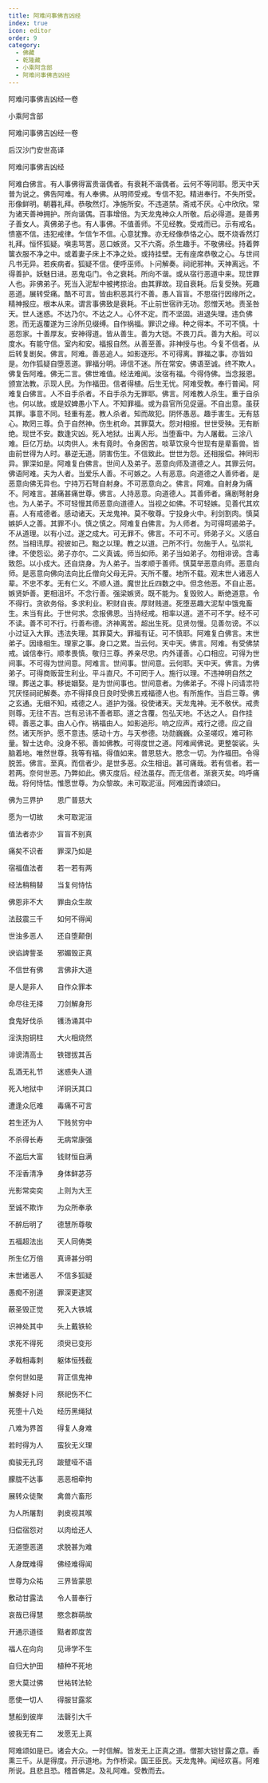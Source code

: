 ```yaml
---
title: 阿难问事佛吉凶经
index: true
icon: editor
order: 9
category:
  - 佛藏
  - 乾隆藏
  - 小乘阿含部
  - 阿难问事佛吉凶经
---
```


阿难问事佛吉凶经一卷  

小乘阿含部  

阿难问事佛吉凶经一卷  

后汉沙门安世高译  

阿难问事佛吉凶经  

阿难白佛言。有人事佛得富贵谐偶者。有衰耗不谐偶者。云何不等同耶。愿天中天普为说之。佛告阿难。有人奉佛。从明师受戒。专信不犯。精进奉行。不失所受。形像鲜明。朝暮礼拜。恭敬然灯。净施所安。不违道禁。斋戒不厌。心中欣欣。常为诸天善神拥护。所向谐偶。百事增倍。为天龙鬼神众人所敬。后必得道。是善男子善女人。真佛弟子也。有人事佛。不值善师。不见经教。受戒而已。示有戒名。愦塞不信。违犯戒律。乍信乍不信。心意犹豫。亦无经像恭恪之心。既不烧香然灯礼拜。恒怀狐疑。嗔恚骂詈。恶口嫉贤。又不六斋。杀生趣手。不敬佛经。持着弊箧衣服不净之中。或着妻子床上不净之处。或持挂壁。无有座席恭敬之心。与世间凡书无异。若疾病者。狐疑不信。便呼巫师。卜问解奏。祠祀邪神。天神离远。不得善护。妖魅日进。恶鬼屯门。令之衰耗。所向不谐。或从宿行恶道中来。现世罪人也。非佛弟子。死当入泥犁中被拷掠治。由其罪故。现自衰耗。后复受殃。死趣恶道。展转受痛。酷不可言。皆由积恶其行不善。愚人盲盲。不思宿行因缘所之。精神报应。根本从来。谓言事佛致是衰耗。不止前世宿祚无功。怨憎天地。责圣咎天。世人迷惑。不达乃尔。不达之人。心怀不定。而不坚固。进退失理。违负佛恩。而无返覆遂为三涂所见缀缚。自作祸福。罪识之缘。种之得本。不可不慎。十恶怨家。十善厚友。安神得道。皆从善生。善为大铠。不畏刀兵。善为大船。可以度水。有能守信。室内和安。福报自然。从善至善。非神授与也。今复不信者。从后转复剧矣。佛言。阿难。善恶追人。如影逐形。不可得离。罪福之事。亦皆如是。勿作狐疑自堕恶道。罪福分明。谛信不迷。所在常安。佛语至诚。终不欺人。佛复告阿难。佛无二言。佛世难值。经法难闻。汝宿有福。今得侍佛。当念报恩。颁宣法教。示现人民。为作福田。信者得植。后生无忧。阿难受教。奉行普闻。阿难复白佛言。人不自手杀者。不自手杀为无罪耶。佛言。阿难教人杀生。重于自杀也。何以故。或是奴婢愚小下人。不知罪福。或为县官所见促逼。不自出意。虽获其罪。事意不同。轻重有差。教人杀者。知而故犯。阴怀愚恶。趣手害生。无有慈心。欺罔三尊。负于自然神。伤生杌命。其罪莫大。怨对相报。世世受殃。无有断绝。现世不安。数逢灾凶。死入地狱。出离人形。当堕畜中。为人屠截。三涂八难。巨亿万劫。以肉供人。未有竟时。令身困苦。啖草饮泉今世现有是辈畜兽。皆由前世得为人时。暴逆无道。阴害伤生。不信致此。世世为怨。还相报偿。神同形异。罪深如是。阿难复白佛言。世间人及弟子。恶意向师及道德之人。其罪云何。佛语阿难。夫为人者。当爱乐人善。不可嫉之。人有恶意。向道德之人善师者。是恶意向佛无异也。宁持万石弩自射身。不可恶意向之。佛言。阿难。自射身为痛不。阿难言。甚痛甚痛世尊。佛言。人持恶意。向道德人。其善师者。痛剧弩射身也。为人弟子。不可轻慢其师恶意向道德人。当视之如佛。不可轻嫉。见善代其欢喜。人有戒德者。感动诸天。天龙鬼神。莫不敬尊。宁投身火中。利剑割肉。慎莫嫉妒人之善。其罪不小。慎之慎之。阿难复白佛言。为人师者。为可得呵遏弟子。不从道理。以有小过。遂之成大。可无罪不。佛言。不可不可。师弟子义。义感自然。当相讯厚。视彼如己。黜之以理。教之以道。己所不行。勿施于人。弘崇礼律。不使怨讼。弟子亦尔。二义真诚。师当如师。弟子当如弟子。勿相诽谤。含毒致怨。以小成大。还自烧身。为人弟子。当孝顺于善师。慎莫举恶意向师。恶意向师。是恶意向佛向法向比丘僧向父母无异。天所不覆。地所不载。观末世人诸恶人辈。不忠不孝。无有仁义。不顺人道。魔世比丘四数之中。但念他恶。不自止恶。嫉贤妒善。更相沮坏。不念行善。强梁嫉贤。既不能为。复毁败人。断绝道意。令不得行。贪欲务俗。多求利业。积财自丧。厚财贱道。死堕恶趣大泥犁中饿鬼畜生。未当有此。于世何求。念报佛恩。当持经戒。相率以道。道不可不学。经不可不读。善不可不行。行善布德。济神离苦。超出生死。见贤勿慢。见善勿谤。不以小过证入大罪。违法失理。其罪莫大。罪福有证。可不慎耶。阿难复白佛言。末世弟子。因缘相生。理家之事。身口之累。当云何。天中天。佛言。阿难。有受佛禁戒。诚信奉行。顺孝畏慎。敬归三尊。养亲尽忠。内外谨善。心口相应。可得为世间事。不可得为世间意。阿难言。世间事。世间意。云何耶。天中天。佛言。为佛弟子。可得商贩营生利业。平斗直尺。不可罔于人。施行以理。不违神明自然之理。葬送之事。移徙姻娶。是为世间事也。世间意者。为佛弟子。不得卜问请祟符咒厌怪祠祀解奏。亦不得择良日良时受佛五戒福德人也。有所施作。当启三尊。佛之玄通。无细不知。戒德之人。道护为强。役使诸天。天龙鬼神。无不敬伏。戒贵则尊。无往不吉。岂有忌讳不善者耶。道之含覆。包弘天地。不达之人。自作挂碍。善恶之事。由人心作。祸福由人。如影追形。响之应声。戒行之德。应之自然。诸天所护。愿不意违。感动十方。与天参德。功勋巍巍。众圣嗟叹。难可称量。智士达命。没身不邪。善如佛教。可得度世之道。阿难闻佛说。更整袈裟。头脑着地。唯然世尊。我等有福。得值如来。普恩慈大。愍念一切。为作福田。令得脱苦。佛言。至真。而信者少。是世多恶。众生相诅。甚可痛哉。若有信者。若一若两。奈何世恶。乃弊如此。佛灭度后。经法虽存。而无信者。渐衰灭矣。呜呼痛哉。将何恃怙。惟愿世尊。为众黎故。未可取泥洹。阿难因而谏颂曰。  

佛为三界护　　恩广普慈大  

愿为一切故　　未可取泥洹  

值法者亦少　　盲盲不别真  

痛矣不识者　　罪深乃如是  

宿福值法者　　若一若有两  

经法稍稍替　　当复何恃怙  

佛恩非不大　　罪由众生故  

法鼓震三千　　如何不得闻  

世浊多恶人　　还自堕颠倒  

谀谄諀訾圣　　邪媚毁正真  

不信世有佛　　言佛非大道  

是人是非人　　自作众罪本  

命尽往无择　　刀剑解身形  

食鬼好伐杀　　镬汤涌其中  

淫泆抱铜柱　　大火相烧然  

诽谤清高士　　铁钳拔其舌  

乱酒无礼节　　迷惑失人道  

死入地狱中　　洋铜沃其口  

遭逢众厄难　　毒痛不可言  

若生还为人　　下贱贫穷中  

不杀得长寿　　无病常康强  

不盗后大富　　钱财恒自满  

不淫香清净　　身体鲜苾芬  

光影常奕奕　　上则为大王  

至诚不欺诈　　为众所奉承  

不醉后明了　　德慧所尊敬  

五福超法出　　天人同俦类  

所生亿万倍　　真谛甚分明  

末世诸恶人　　不信多狐疑  

愚痴不别道　　罪深更逮冥  

蔽圣毁正觉　　死入大铁城  

识神处其中　　头上戴铁轮  

求死不得死　　须臾已变形  

矛戟相毒刺　　躯体恒残截  

奈何世如是　　背正信鬼神  

解奏好卜问　　祭祀伤不仁  

死堕十八处　　经历黑绳狱  

八难为界首　　得复人身难  

若时得为人　　蛮狄无义理  

痴骏无孔窍　　跛躄哑不语  

朦胧不达事　　恶恶相牵拘  

展转众徒聚　　禽兽六畜形  

为人所屠割　　剥皮视其喉  

归偿宿怨对　　以肉给还人  

无道堕恶道　　求脱甚为难  

人身既难得　　佛经难得闻  

世尊为众祐　　三界皆蒙恩  

敷动甘露法　　令人普奉行  

哀哉已得慧　　愍念群萌故  

开通示道径　　黠者即度苦  

福人在向向　　见谛学不生  

自归大护田　　植种不死地  

恩大莫过佛　　世祐转法轮  

愿使一切人　　得服甘露浆  

慧船到彼岸　　法磬引大千  

彼我无有二　　发愿无上真  

阿难颂如是已。诸会大众。一时信解。皆发无上正真之道。僧那大铠甘露之意。香熏三千。从是得度。开示道地。为作桥梁。国王臣民。天龙鬼神。闻经欢喜。阿难所说。且悲且恐。稽首佛足。及礼阿难。受教而去。  
